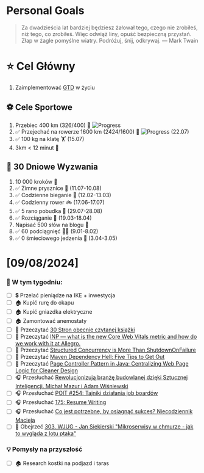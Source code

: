 
Personal Goals
==============
> Za dwadzieścia lat bardziej będziesz żałował tego, czego nie zrobiłeś, niż tego, co zrobiłeś. Więc odwiąż liny, opuść bezpieczną przystań. Złap w żagle pomyślne wiatry. Podróżuj, śnij, odkrywaj.
> — Mark Twain

# ⭐ Cel Główny
1. Zaimplementować [GTD](https://gettingthingsdone.com/) w życiu

## ⚽️ Cele Sportowe
1. Przebiec 400 km (326/400) 🏃 ![Progress](https://geps.dev/progress/81/)
2. ✅ Przejechać na rowerze 1600 km (2424/1600) 🚴 ![Progress](https://geps.dev/progress/151/) (22.07)
3. ✅ 100 kg na klatę  🏋️ (15.07)
4. 3km < 12 minut 👟

## 🎯 30 Dniowe Wyzwania
1. 10 000 kroków 🦶 
2. ✅ Zimne prysznice 🚿 (11.07-10.08)
3. ✅ Codzienne bieganie 🏃 (12.02-13.03)
4. ✅ Codzienny rower 🚲 (17.06-17.07)
5. ✅ 5 rano pobudka 🌅 (29.07-28.08)
6. ✅ Rozciąganie 🧘 (19.03-18.04)
7. Napisać 500 słów na blogu 📝
8. ✅ 60 podciągnięć 🏋️‍♂️ (9.01-8.02)
9. ✅ 0 śmieciowego jedzenia 🍔 (3.04-3.05)

# [09/08/2024]
### 🚧 W tym tygodniu:
- [ ] 💲 Przelać pieniądze na IKE + inwestycja
- [ ] 🏠 Kupić rurę do okapu
- [ ] 🏠 Kupić gniazdka elektryczne
- [ ] 🏠 Zamontować anemostaty
- [ ] 📗 Przeczytać [30 Stron obecnie czytanej książki](https://github.com/BartoszDabek/bdabek.pl/blob/master/miscellaneous/books.md)
- [ ] 📗 Przeczytać [INP — what is the new Core Web Vitals metric and how do we work with it at Allegro.](https://blog.allegro.tech/2024/07/INP-new-core-web-vitals.html)
- [ ] 📗 Przeczytać [Structured Concurrency is More Than ShutdownOnFailure](https://foojay.io/today/structured-concurrency-is-more-than-shutdownonfailure/)
- [ ] 📗 Przeczytać [Maven Dependency Hell: Five Tips to Get Out](https://gradle.com/blog/five-ways-dependency-hell-maven/)
- [ ] 📗 Przeczytać [Page Controller Pattern in Java: Centralizing Web Page Logic for Cleaner Design](https://java-design-patterns.com/patterns/page-controller/)
- [ ] 🎧 Przesłuchać [Rewolucjonizują branżę budowlanej dzięki Sztucznej Inteligencji. Michał Mazur i Adam Wiśniewski](https://zaprojektujswojezycie.pl/rewolucjonizuja-branze-budowlanej-dzieki-sztucznej-inteligencji-michal-mazur-i-adam-wisniewski/)
- [ ] 🎧 Przesłuchać [POIT #254: Tajniki działania job boardów](https://porozmawiajmyoit.pl/poit-254-tajniki-dzialania-job-boardow/)
- [ ] 🎧 Przesłuchać [175: Resume Writing](https://www.programmingthrowdown.com/episodes/175-resume-writing/)
- [ ] 🎧 Przesłuchać [Co jest potrzebne, by osiągnąć sukces? Niecodziennik Macieja](https://youtu.be/Er3WiGRpj0c)
- [ ] 🎥 Obejrzeć [303. WJUG - Jan Siekierski "Mikroserwisy w chmurze - jak to wygląda z lotu ptaka"](https://youtu.be/uLmpdia2bJ4)

### 💡 Pomysły na przyszłość
- [ ] 🏠 Research kostki na podjazd i taras
